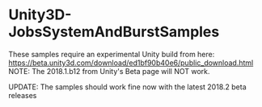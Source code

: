 # Unity3D-JobsSystemAndBurstSamples

These samples require an experimental Unity build from here:
https://beta.unity3d.com/download/ed1bf90b40e6/public_download.html
NOTE: The 2018.1.b12 from Unity's Beta page will NOT work.

UPDATE: The samples should work fine now with the latest 2018.2 beta releases
